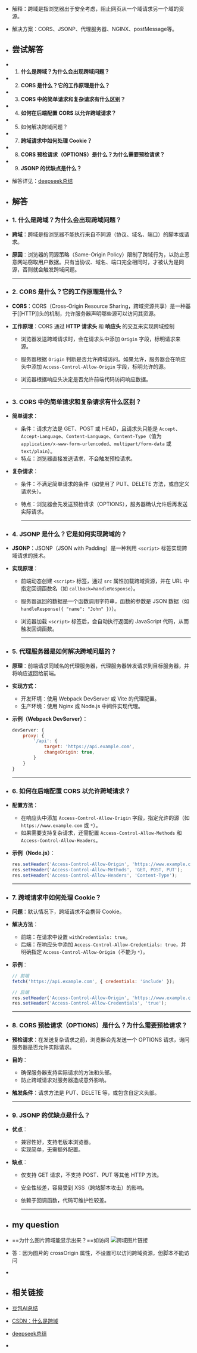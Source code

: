 - 解释：跨域是指浏览器出于安全考虑，阻止网页从一个域请求另一个域的资源。
- 解决方案：CORS、JSONP、代理服务器、NGINX、postMessage等。
- ## 尝试解答
- 1. **什么是跨域？为什么会出现跨域问题？**
- 2. **CORS 是什么？它的工作原理是什么？**
- 3. **CORS 中的简单请求和复杂请求有什么区别？**
- 4. **如何在后端配置 CORS 以允许跨域请求？**
- 5. 如何解决跨域问题？
- 7. **跨域请求中如何处理 Cookie？**
- 8. **CORS 预检请求（OPTIONS）是什么？为什么需要预检请求？**
- 9. **JSONP 的优缺点是什么？**
- 解答详见：[deepseek总结](https://chat.deepseek.com/a/chat/s/3fb581cb-a85f-4523-8500-7a455e1ed2a2)
- ## 解答
- ### 1. **什么是跨域？为什么会出现跨域问题？**
- **跨域**：跨域是指浏览器不能执行来自不同源（协议、域名、端口）的脚本或请求。
- **原因**：浏览器的同源策略（Same-Origin Policy）限制了跨域行为，以防止恶意网站窃取用户数据。只有当协议、域名、端口完全相同时，才被认为是同源，否则就会触发跨域问题。
  
  ---
- ### 2. **CORS 是什么？它的工作原理是什么？**
- **CORS**：CORS（Cross-Origin Resource Sharing，跨域资源共享）是一种基于[[HTTP]]头的机制，允许服务器声明哪些源可以访问其资源。
- **工作原理**：CORS 通过 **HTTP 请求头** 和 **响应头** 的交互来实现跨域控制
	- 浏览器发送跨域请求时，会在请求头中添加 `Origin` 字段，标明请求来源。
	- 服务器根据 `Origin` 判断是否允许跨域访问。如果允许，服务器会在响应头中添加 `Access-Control-Allow-Origin` 字段，标明允许的源。
	- 浏览器根据响应头决定是否允许前端代码访问响应数据。 
	  
	  ---
- ### 3. **CORS 中的简单请求和复杂请求有什么区别？**
- **简单请求**：
	- 条件：请求方法是 GET、POST 或 HEAD，且请求头只能是 `Accept`、`Accept-Language`、`Content-Language`、`Content-Type`（值为 `application/x-www-form-urlencoded`、`multipart/form-data` 或 `text/plain`）。
	- 特点：浏览器直接发送请求，不会触发预检请求。
- **复杂请求**：
	- 条件：不满足简单请求的条件（如使用了 PUT、DELETE 方法，或自定义请求头）。
	- 特点：浏览器会先发送预检请求（OPTIONS），服务器确认允许后再发送实际请求。
	  
	  ---
- ### 4. **JSONP 是什么？它是如何实现跨域的？**
- **JSONP**：JSONP（JSON with Padding）是一种利用 `<script>` 标签实现跨域请求的技术。
- **实现原理**：
	- 前端动态创建 `<script>` 标签，通过 `src` 属性加载跨域资源，并在 URL 中指定回调函数名（如 `callback=handleResponse`）。
	- 服务器返回的数据是一个函数调用字符串，函数的参数是 JSON 数据（如 `handleResponse({ "name": "John" })`）。
	- 浏览器加载 `<script>` 标签后，会自动执行返回的 JavaScript 代码，从而触发回调函数。
	  
	  ---
- ### 5. **代理服务器是如何解决跨域问题的？**
- **原理**：前端请求同域名的代理服务器，代理服务器转发请求到目标服务器，并将响应返回给前端。
- **实现方式**：
	- 开发环境：使用 Webpack DevServer 或 Vite 的代理配置。
	- 生产环境：使用 Nginx 或 Node.js 中间件实现代理。
- **示例（Webpack DevServer）**：
  ```JavaScript
  devServer: {
      proxy: {
          '/api': {
              target: 'https://api.example.com',
              changeOrigin: true,
          }
      }
  }
  ```
  
  ---
- ### 6. **如何在后端配置 CORS 以允许跨域请求？**
- **配置方法**：
	- 在响应头中添加 `Access-Control-Allow-Origin` 字段，指定允许的源（如 `https://www.example.com` 或 `*`）。
	- 如果需要支持复杂请求，还需配置 `Access-Control-Allow-Methods` 和 `Access-Control-Allow-Headers`。
- **示例（Node.js）**：
  ```JavaScript
  res.setHeader('Access-Control-Allow-Origin', 'https://www.example.com');
  res.setHeader('Access-Control-Allow-Methods', 'GET, POST, PUT');
  res.setHeader('Access-Control-Allow-Headers', 'Content-Type');
  ```
  
  ---
- ### 7. **跨域请求中如何处理 Cookie？**
- **问题**：默认情况下，跨域请求不会携带 Cookie。
- **解决方法**：
	- 前端：在请求中设置 `withCredentials: true`。
	- 后端：在响应头中添加 `Access-Control-Allow-Credentials: true`，并明确指定 `Access-Control-Allow-Origin`（不能为 `*`）。
- **示例**：
  ```JavaScript
  // 前端
  fetch('https://api.example.com', { credentials: 'include' });
  
  // 后端
  res.setHeader('Access-Control-Allow-Origin', 'https://www.example.com');
  res.setHeader('Access-Control-Allow-Credentials', 'true');
  ```
  
  ---
- ### 8. **CORS 预检请求（OPTIONS）是什么？为什么需要预检请求？**
- **预检请求**：在发送复杂请求之前，浏览器会先发送一个 OPTIONS 请求，询问服务器是否允许实际请求。
- **目的**：
	- 确保服务器支持实际请求的方法和头部。
	- 防止跨域请求对服务器造成意外影响。
- **触发条件**：请求方法是 PUT、DELETE 等，或包含自定义头部。
  
  ---
- ### 9. **JSONP 的优缺点是什么？**
- **优点**：
	- 兼容性好，支持老版本浏览器。
	- 实现简单，无需额外配置。
- **缺点**：
	- 仅支持 GET 请求，不支持 POST、PUT 等其他 HTTP 方法。
	- 安全性较差，容易受到 XSS（跨站脚本攻击）的影响。
	- 依赖于回调函数，代码可维护性较差。
	  
	  ---
- ## my question
- ==为什么图片跨域能显示出来？==如访问 ![跨域图片链接](`https://developer.mozilla.org/pimg/aHR0cHM6Ly9zdGF0aWM0LmJ1eXNlbGxhZHMubmV0L3V1LzIvMTU0ODUwLzE3Mjc4MTI4OTYtMTI4bG9nb3RyYW5zcGFyZW50LnBuZw%3D%3D.gh3KvCKF1fAfFQjU1WRLqdj7b3kR029VsuxGrnlXxcA%3D`)
- 答：因为图片的 crossOrigin 属性，不设置可以访问跨域资源，但脚本不能访问
-
- ## 相关链接
- [豆包AI总结](https://www.doubao.com/thread/w1fb0fcdb2eacb7fb)
- [CSDN：什么是跨域](https://blog.csdn.net/fudaihb/article/details/140187291)
- [deepseek总结](https://chat.deepseek.com/a/chat/s/3fb581cb-a85f-4523-8500-7a455e1ed2a2)
-